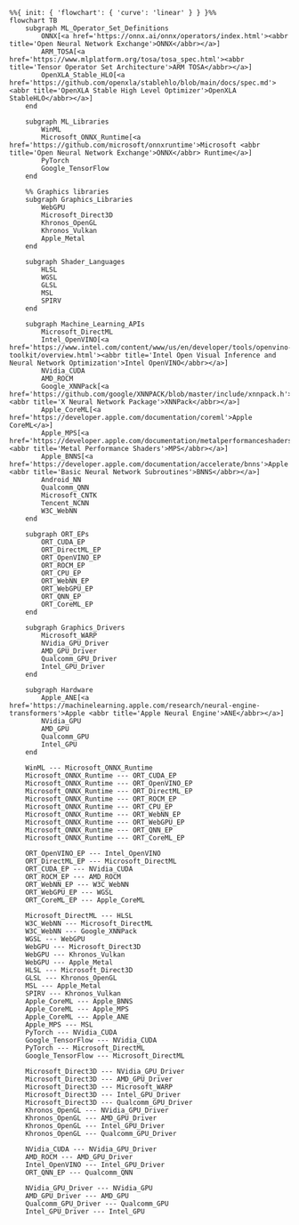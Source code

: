 ```mermaid
%%{ init: { 'flowchart': { 'curve': 'linear' } } }%%
flowchart TB
    subgraph ML_Operator_Set_Definitions
        ONNX[<a href='https://onnx.ai/onnx/operators/index.html'><abbr title='Open Neural Network Exchange'>ONNX</abbr></a>]
        ARM_TOSA[<a href='https://www.mlplatform.org/tosa/tosa_spec.html'><abbr title='Tensor Operator Set Architecture'>ARM TOSA</abbr></a>]
        OpenXLA_Stable_HLO[<a href='https://github.com/openxla/stablehlo/blob/main/docs/spec.md'><abbr title='OpenXLA Stable High Level Optimizer'>OpenXLA StableHLO</abbr></a>]
    end

    subgraph ML_Libraries
        WinML
        Microsoft_ONNX_Runtime[<a href='https://github.com/microsoft/onnxruntime'>Microsoft <abbr title='Open Neural Network Exchange'>ONNX</abbr> Runtime</a>]
        PyTorch
        Google_TensorFlow
    end

    %% Graphics libraries
    subgraph Graphics_Libraries
        WebGPU
        Microsoft_Direct3D
        Khronos_OpenGL
        Khronos_Vulkan
        Apple_Metal
    end

    subgraph Shader_Languages
        HLSL
        WGSL
        GLSL
        MSL
        SPIRV
    end

    subgraph Machine_Learning_APIs
        Microsoft_DirectML
        Intel_OpenVINO[<a href='https://www.intel.com/content/www/us/en/developer/tools/openvino-toolkit/overview.html'><abbr title='Intel Open Visual Inference and Neural Network Optimization'>Intel OpenVINO</abbr></a>]
        NVidia_CUDA
        AMD_ROCM
        Google_XNNPack[<a href='https://github.com/google/XNNPACK/blob/master/include/xnnpack.h'>Google <abbr title='X Neural Network Package'>XNNPack</abbr></a>]
        Apple_CoreML[<a href='https://developer.apple.com/documentation/coreml'>Apple CoreML</a>]
        Apple_MPS[<a href='https://developer.apple.com/documentation/metalperformanceshadersgraph/mpsgraph'>Apple <abbr title='Metal Performance Shaders'>MPS</abbr></a>]
        Apple_BNNS[<a href='https://developer.apple.com/documentation/accelerate/bnns'>Apple <abbr title='Basic Neural Network Subroutines'>BNNS</abbr></a>]
        Android_NN
        Qualcomm_QNN
        Microsoft_CNTK
        Tencent_NCNN
        W3C_WebNN
    end

    subgraph ORT_EPs
        ORT_CUDA_EP
        ORT_DirectML_EP
        ORT_OpenVINO_EP
        ORT_ROCM_EP
        ORT_CPU_EP
        ORT_WebNN_EP
        ORT_WebGPU_EP
        ORT_QNN_EP
        ORT_CoreML_EP
    end

    subgraph Graphics_Drivers
        Microsoft_WARP
        NVidia_GPU_Driver
        AMD_GPU_Driver
        Qualcomm_GPU_Driver
        Intel_GPU_Driver
    end

    subgraph Hardware
        Apple_ANE[<a href='https://machinelearning.apple.com/research/neural-engine-transformers'>Apple <abbr title='Apple Neural Engine'>ANE</abbr></a>]
        NVidia_GPU
        AMD_GPU
        Qualcomm_GPU
        Intel_GPU
    end

    WinML --- Microsoft_ONNX_Runtime
    Microsoft_ONNX_Runtime --- ORT_CUDA_EP
    Microsoft_ONNX_Runtime --- ORT_OpenVINO_EP
    Microsoft_ONNX_Runtime --- ORT_DirectML_EP
    Microsoft_ONNX_Runtime --- ORT_ROCM_EP
    Microsoft_ONNX_Runtime --- ORT_CPU_EP
    Microsoft_ONNX_Runtime --- ORT_WebNN_EP
    Microsoft_ONNX_Runtime --- ORT_WebGPU_EP
    Microsoft_ONNX_Runtime --- ORT_QNN_EP
    Microsoft_ONNX_Runtime --- ORT_CoreML_EP

    ORT_OpenVINO_EP --- Intel_OpenVINO
    ORT_DirectML_EP --- Microsoft_DirectML
    ORT_CUDA_EP --- NVidia_CUDA
    ORT_ROCM_EP --- AMD_ROCM
    ORT_WebNN_EP --- W3C_WebNN
    ORT_WebGPU_EP --- WGSL
    ORT_CoreML_EP --- Apple_CoreML

    Microsoft_DirectML --- HLSL
    W3C_WebNN --- Microsoft_DirectML
    W3C_WebNN --- Google_XNNPack
    WGSL --- WebGPU
    WebGPU --- Microsoft_Direct3D
    WebGPU --- Khronos_Vulkan
    WebGPU --- Apple_Metal
    HLSL --- Microsoft_Direct3D
    GLSL --- Khronos_OpenGL
    MSL --- Apple_Metal
    SPIRV --- Khronos_Vulkan
    Apple_CoreML --- Apple_BNNS
    Apple_CoreML --- Apple_MPS
    Apple_CoreML --- Apple_ANE
    Apple_MPS --- MSL
    PyTorch --- NVidia_CUDA
    Google_TensorFlow --- NVidia_CUDA
    PyTorch --- Microsoft_DirectML
    Google_TensorFlow --- Microsoft_DirectML

    Microsoft_Direct3D --- NVidia_GPU_Driver
    Microsoft_Direct3D --- AMD_GPU_Driver
    Microsoft_Direct3D --- Microsoft_WARP
    Microsoft_Direct3D --- Intel_GPU_Driver
    Microsoft_Direct3D --- Qualcomm_GPU_Driver
    Khronos_OpenGL --- NVidia_GPU_Driver
    Khronos_OpenGL --- AMD_GPU_Driver
    Khronos_OpenGL --- Intel_GPU_Driver
    Khronos_OpenGL --- Qualcomm_GPU_Driver

    NVidia_CUDA --- NVidia_GPU_Driver
    AMD_ROCM --- AMD_GPU_Driver
    Intel_OpenVINO --- Intel_GPU_Driver
    ORT_QNN_EP --- Qualcomm_QNN

    NVidia_GPU_Driver --- NVidia_GPU
    AMD_GPU_Driver --- AMD_GPU
    Qualcomm_GPU_Driver --- Qualcomm_GPU
    Intel_GPU_Driver --- Intel_GPU
```

<!--
TODO: Figure out how to add links to Mermaid diagram.

- Apple Model Intermediate Language Model Intermediate Language
- Apple ANE extra link https://github.com/hollance/neural-engine
- Google TPU Tensor Processing Unit https://en.wikipedia.org/wiki/Tensor_Processing_Unit
- ONNX https://github.com/onnx/onnx/blob/main/docs/Operators.md#Sqrt

TODO: Integrate all/some of these into diagram...

- TVM
- Halide
- XLA
- MLIR
- Triton MLIR
- PyTorch https://pytorch.org/docs/stable/generated/torch.sqrt.html
- TensorFlow https://www.tensorflow.org/api_docs/python/tf/math/sqrt
- ONNX Runtime https://onnxruntime.ai/
- DirectML https://learn.microsoft.com/en-us/windows/ai/directml/dml-intro https://learn.microsoft.com/en-us/windows/win32/api/directml/ns-directml-dml_element_wise_sqrt_operator_desc
- NVIDIA® CUDA® Deep Neural Network LIbrary (cuDNN) " is a GPU-accelerated library of primitives for deep neural networks. It provides highly tuned implementations of operations arising frequently - in DNN applications." https://docs.nvidia.com/deeplearning/cudnn/developer-guide/index.html
- AMD ROCM
- Intel plaidML "PlaidML is a portable tensor compiler." https://www.intel.com/content/www/us/en/artificial-intelligence/plaidml.html
- OpenCL
- LLVM IR
- CUDA
- AMD Vitis ORT EP https://github.com/Xilinx/Vitis-AI, https://onnxruntime.ai/docs/execution-providers/Vitis-AI-ExecutionProvider.html
- Vitis AI DPU Deep Learning Processor Unit
- https://mlir.llvm.org/docs/Dialects/Linalg/
- OpenHLO?
- IREE team? OpenXLA initiative.
- BLAS

- High level: ONNX, PT, TF
- Low level instructions: x86, HLSL, CUDA...
-->

<!--
Resources:
https://mermaid.js.org/syntax/flowchart.html
https://mermaid.live/edit
-->
